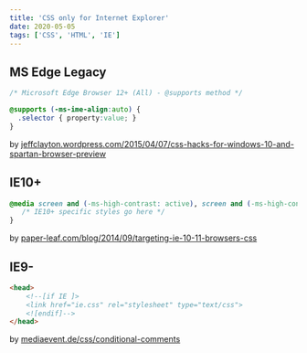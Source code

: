 ```yaml
---
title: 'CSS only for Internet Explorer'
date: 2020-05-05
tags: ['CSS', 'HTML', 'IE']
---
```


## MS Edge Legacy

```CSS
/* Microsoft Edge Browser 12+ (All) - @supports method */

@supports (-ms-ime-align:auto) {
  .selector { property:value; } 
}
```

by [jeffclayton.wordpress.com/2015/04/07/css-hacks-for-windows-10-and-spartan-browser-preview](https://jeffclayton.wordpress.com/2015/04/07/css-hacks-for-windows-10-and-spartan-browser-preview/)

## IE10+

```CSS
@media screen and (-ms-high-contrast: active), screen and (-ms-high-contrast: none) {  
   /* IE10+ specific styles go here */  
}
```

by [paper-leaf.com/blog/2014/09/targeting-ie-10-11-browsers-css](https://paper-leaf.com/blog/2014/09/targeting-ie-10-11-browsers-css/)

## IE9-

```HTML
<head>
    <!--[if IE ]>
    <link href="ie.css" rel="stylesheet" type="text/css">
    <![endif]-->
</head>
```

by [mediaevent.de/css/conditional-comments](https://www.mediaevent.de/css/conditional-comments.html)
